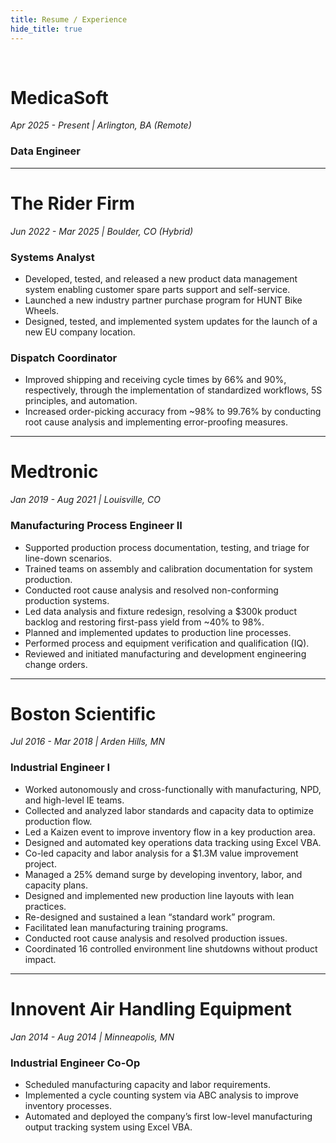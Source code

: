 ```yaml
---
title: Resume / Experience
hide_title: true
---
```

<br>

# MedicaSoft
*Apr 2025 - Present | Arlington, BA (Remote)*  

### Data Engineer

---
# The Rider Firm  
*Jun 2022 - Mar 2025 | Boulder, CO (Hybrid)*  

### Systems Analyst
- Developed, tested, and released a new product data management system enabling customer spare parts support and self-service.  
- Launched a new industry partner purchase program for HUNT Bike Wheels.  
- Designed, tested, and implemented system updates for the launch of a new EU company location.  

### Dispatch Coordinator
- Improved shipping and receiving cycle times by 66% and 90%, respectively, through the implementation of standardized workflows, 5S principles, and automation.  
- Increased order-picking accuracy from ~98% to 99.76% by conducting root cause analysis and implementing error-proofing measures.  

---
# Medtronic 
*Jan 2019 - Aug 2021 | Louisville, CO*  

### Manufacturing Process Engineer II

- Supported production process documentation, testing, and triage for line-down scenarios.  
- Trained teams on assembly and calibration documentation for system production.  
- Conducted root cause analysis and resolved non-conforming production systems.  
- Led data analysis and fixture redesign, resolving a $300k product backlog and restoring first-pass yield from ~40% to 98%.  
- Planned and implemented updates to production line processes.  
- Performed process and equipment verification and qualification (IQ).  
- Reviewed and initiated manufacturing and development engineering change orders.  

---
# Boston Scientific
*Jul 2016 - Mar 2018 | Arden Hills, MN*  

### Industrial Engineer I
- Worked autonomously and cross-functionally with manufacturing, NPD, and high-level IE teams.  
- Collected and analyzed labor standards and capacity data to optimize production flow.  
- Led a Kaizen event to improve inventory flow in a key production area.  
- Designed and automated key operations data tracking using Excel VBA.  
- Co-led capacity and labor analysis for a $1.3M value improvement project.  
- Managed a 25% demand surge by developing inventory, labor, and capacity plans.  
- Designed and implemented new production line layouts with lean practices.  
- Re-designed and sustained a lean “standard work” program.  
- Facilitated lean manufacturing training programs.  
- Conducted root cause analysis and resolved production issues.  
- Coordinated 16 controlled environment line shutdowns without product impact.  

---
# Innovent Air Handling Equipment  
*Jan 2014 - Aug 2014 | Minneapolis, MN*  

### Industrial Engineer Co-Op
- Scheduled manufacturing capacity and labor requirements.  
- Implemented a cycle counting system via ABC analysis to improve inventory processes.  
- Automated and deployed the company’s first low-level manufacturing output tracking system using Excel VBA.  
